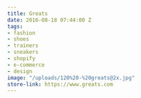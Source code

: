 ```yaml
---
title: Greats
date: 2016-08-18 07:44:00 Z
tags:
- fashion
- shoes
- trainers
- sneakers
- shopify
- e-commerce
- design
image: "/uploads/120%20-%20greats@2x.jpg"
store-link: https://www.greats.com
---
```


